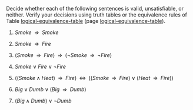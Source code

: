 

Decide whether each of the following
sentences is valid, unsatisfiable, or neither. Verify your decisions
using truth tables or the equivalence rules of
Table <a class="insideBookFigRef" id="insidebookfigref" target="_blank" href="https://aimacode.github.io/aima-exercises/figures/vacuum2-sets-figure.png">logical-equivalence-table</a> (page <a class="pageRef" id="pageref" title="" href="#">logical-equivalence-table</a>).<br>

1.  ${Smoke} {\:\;{\Rightarrow}\:\;}{Smoke}$<br>

2.  ${Smoke} {\:\;{\Rightarrow}\:\;}{Fire}$<br>

3.  $({Smoke} {\:\;{\Rightarrow}\:\;}{Fire}) {\:\;{\Rightarrow}\:\;}(\lnot {Smoke} {\:\;{\Rightarrow}\:\;}\lnot {Fire})$<br>

4.  ${Smoke} \lor {Fire} \lor \lnot {Fire}$<br>

5.  $(({Smoke} \land {Heat}) {\:\;{\Rightarrow}\:\;}{Fire})
            {\;\;{\Leftrightarrow}\;\;}(({Smoke} {\:\;{\Rightarrow}\:\;}{Fire}) \lor ({Heat} {\:\;{\Rightarrow}\:\;}{Fire}))$<br>

6.  ${Big} \lor {Dumb} \lor ({Big} {\:\;{\Rightarrow}\:\;}{Dumb})$<br>

7.  $({Big} \land {Dumb}) \lor \lnot {Dumb}$<br>
